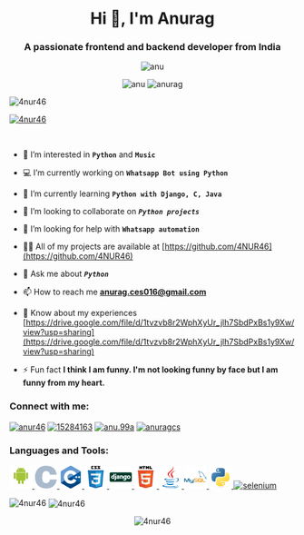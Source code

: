<!---
- 👋 Hi, I’m @4NUR46
- 👀 I’m interested in ...
- 🌱 I’m currently learning ...
- 💞️ I’m looking to collaborate on ...
- 📫 How to reach me ...
--->
<h1 align="center" color="Blue">Hi 👋, I'm Anurag </h1>
<h3 align="center">A passionate frontend and backend developer from India</h3>



<p align="center" float="left">

<img src="https://c.tenor.com/lEWZyfwK0u0AAAAj/miku-hatsune.gif" alt="anu" />

</p>

<p align="center" float="left">

<img src="https://i.pinimg.com/originals/5a/eb/e8/5aebe8d9ab4c7591e609496f1dca0d0b.gif" width=45% alt="anu" />
<img src="https://i.pinimg.com/originals/55/d6/8e/55d68ed5419f4a6ea1d9cfe2fec06d40.gif" width=49.1% alt="anurag" />

</p>

<p align="left"> <img src="https://komarev.com/ghpvc/?username=4nur46&label=Profile%20views&color=0e75b6&style=flat" alt="4nur46" /> </p>

<p align="left"> <a href="https://github.com/ryo-ma/github-profile-trophy"><img src="https://github-profile-trophy.vercel.app/?username=4nur46" alt="4nur46" /></a> </p>

<p align="left"> <a href="https://twitter.com/" target="blank"><img src="https://img.shields.io/twitter/follow/?logo=twitter&style=for-the-badge" alt="" /></a> </p>

- 👀 I’m interested in **`Python`** and **`Music`**

- 💻 I’m currently working on **`Whatsapp Bot using Python`**

- 🌱 I’m currently learning **`Python with Django, C, Java`**

- 💞️ I’m looking to collaborate on **_`Python projects`_**

- 🤝 I’m looking for help with **`Whatsapp automation`**

- 👨‍💻 All of my projects are available at [https://github.com/4NUR46](https://github.com/4NUR46)

- 💬 Ask me about **_`Python`_**

- 📫 How to reach me **anurag.ces016@gmail.com**

- 📄 Know about my experiences [https://drive.google.com/file/d/1tvzvb8r2WphXyUr_jlh7SbdPxBs1y9Xw/view?usp=sharing](https://drive.google.com/file/d/1tvzvb8r2WphXyUr_jlh7SbdPxBs1y9Xw/view?usp=sharing)

- ⚡ Fun fact **I think I am funny. I'm not looking funny by face but I am funny from my heart.**

<h3 align="left">Connect with me:</h3>
<p align="left">
<a href="https://linkedin.com/in/anur46" target="blank"><img align="center" src="https://cdn.jsdelivr.net/npm/simple-icons@3.0.1/icons/linkedin.svg" alt="anur46" height="30" width="40" /></a>
<a href="https://stackoverflow.com/users/15284163" target="blank"><img align="center" src="https://cdn.jsdelivr.net/npm/simple-icons@3.0.1/icons/stackoverflow.svg" alt="15284163" height="30" width="40" /></a>
<a href="https://instagram.com/anu.99a" target="blank"><img align="center" src="https://cdn.jsdelivr.net/npm/simple-icons@3.0.1/icons/instagram.svg" alt="anu.99a" height="30" width="40" /></a>
<a href="https://www.hackerrank.com/anuragcs" target="blank"><img align="center" src="https://cdn.jsdelivr.net/npm/simple-icons@3.0.1/icons/hackerrank.svg" alt="anuragcs" height="30" width="40" /></a>
</p>

<h3 align="left">Languages and Tools:</h3>
<p align="left"> <a href="https://developer.android.com" target="_blank"> <img src="https://raw.githubusercontent.com/devicons/devicon/master/icons/android/android-original-wordmark.svg" alt="android" width="40" height="40"/> </a> <a href="https://www.cprogramming.com/" target="_blank"> <img src="https://raw.githubusercontent.com/devicons/devicon/master/icons/c/c-original.svg" alt="c" width="40" height="40"/> </a> <a href="https://www.w3schools.com/cpp/" target="_blank"> <img src="https://raw.githubusercontent.com/devicons/devicon/master/icons/cplusplus/cplusplus-original.svg" alt="cplusplus" width="40" height="40"/> </a> <a href="https://www.w3schools.com/css/" target="_blank"> <img src="https://raw.githubusercontent.com/devicons/devicon/master/icons/css3/css3-original-wordmark.svg" alt="css3" width="40" height="40"/> </a> <a href="https://www.djangoproject.com/" target="_blank"> <img src="https://raw.githubusercontent.com/devicons/devicon/master/icons/django/django-original.svg" alt="django" width="40" height="40"/> </a> <a href="https://www.w3.org/html/" target="_blank"> <img src="https://raw.githubusercontent.com/devicons/devicon/master/icons/html5/html5-original-wordmark.svg" alt="html5" width="40" height="40"/> </a> <a href="https://www.java.com" target="_blank"> <img src="https://raw.githubusercontent.com/devicons/devicon/master/icons/java/java-original.svg" alt="java" width="40" height="40"/> </a> <a href="https://www.mysql.com/" target="_blank"> <img src="https://raw.githubusercontent.com/devicons/devicon/master/icons/mysql/mysql-original-wordmark.svg" alt="mysql" width="40" height="40"/> </a> <a href="https://www.python.org" target="_blank"> <img src="https://raw.githubusercontent.com/devicons/devicon/master/icons/python/python-original.svg" alt="python" width="40" height="40"/> </a> <a href="https://www.selenium.dev" target="_blank"> <img src="https://raw.githubusercontent.com/detain/svg-logos/780f25886640cef088af994181646db2f6b1a3f8/svg/selenium-logo.svg" alt="selenium" width="40" height="40"/> </a> </p>

<p><img align="left" src="https://github-readme-stats.vercel.app/api/top-langs?username=4nur46&show_icons=true&locale=en&layout=compact" alt="4nur46" /></p>

<p>&nbsp;<img align="center" src="https://github-readme-stats.vercel.app/api?username=4nur46&show_icons=true&locale=en" alt="4nur46" /></p>


<p align="center"> <img src="https://media.tenor.com/images/a8ee060f96a634e680ac658b4bda9e47/tenor.gif" alt="4nur46" /> </p>



<!---
4NUR46/4NUR46 is a ✨ special ✨ repository because its `README.md` (this file) appears on your GitHub profile.
You can click the Preview link to take a look at your changes.
--->
